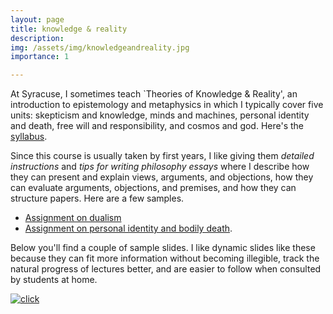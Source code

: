 ```yaml
---
layout: page
title: knowledge & reality
description: 
img: /assets/img/knowledgeandreality.jpg
importance: 1

---
```


At Syracuse, I sometimes teach `Theories of Knowledge & Reality', an introduction to epistemology and metaphysics in which I typically cover five units: skepticism and knowledge, minds and machines, personal identity and death, free will and responsibility, and cosmos and god. Here's the [syllabus](/assets/pdf/Syllabus-knowledge-and-reality.pdf). 

Since this course is usually taken by first years, I like giving them *detailed instructions* and *tips for writing philosophy essays* where I describe how they can present and explain views, arguments, and objections, how they can evaluate arguments, objections, and premises, and how they can structure papers. Here are a few samples.

- [Assignment on dualism](/assets/pdf/knowledge-and-reality-sample-assignment1.pdf)
- [Assignment on personal identity and bodily death](/assets/pdf/knowledge-and-reality-sample-assignment2.pdf). 


Below you'll find a couple of sample slides. I like dynamic slides like these because they can fit more information without becoming illegible, track the natural progress of lectures better, and are easier to follow when consulted by students at home.  

<div class="row">
    <div class="col-sm mt-3 mt-md-0">
        <a href="/assets/pdf/knowledge-and-reality-functionalism-slides.pdf"> 
        <img class="img-fluid rounded z-depth-1" src="{{ '/assets/img/gif-functionalism.gif' | relative_url }}" alt="" title="Click to see PDF: functionalism"/>
        </a>
    </div>
    <div class="col-sm mt-3 mt-md-0">
         <a href="/assets/pdf/knowledge-and-reality-conceptual-analysis-slides.pdf"> 
         <img class="img-fluid rounded z-depth-1" src="{{ '/assets/img/gif-conceptualanalysis.gif' | relative_url }}" alt="click" title="Click to see PDF: conceptual analysis"/>
         </a>
    </div>
</div>
<div class="caption">
</div>

